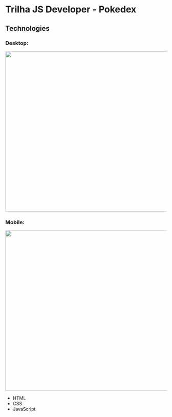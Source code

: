 # Trilha JS Developer - Pokedex

## Technologies

### Desktop: 
<p> 
    <img width="1000" height="500" src="assets/videos/desktop.mp4">
</p>

### Mobile:
<p> 
    <img width="1000" height="500" src="assets/videos/mobile.mp4">
</p>

- HTML
- CSS
- JavaScript
